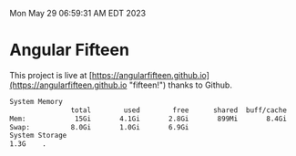 Mon May 29 06:59:31 AM EDT 2023

# Angular Fifteen


This project is live at [https://angularfifteen.github.io](https://angularfifteen.github.io "fifteen!") thanks to Github.

```bash
System Memory
               total        used        free      shared  buff/cache   available
Mem:            15Gi       4.1Gi       2.8Gi       899Mi       8.4Gi         9Gi
Swap:          8.0Gi       1.0Gi       6.9Gi
System Storage
1.3G	.
```
